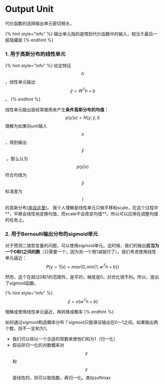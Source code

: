 # Output Unit

代价函数的选择输出单元密切相关。

{% hint style="info" %}
输出单元指的是喂到代价函数中的输入，相当于最后一层隐藏层
{% endhint %}

### 1. 用于高斯分布的线性单元

{% hint style="info" %}
给定特征$$h$$，线性单元输出$$\hat y = W^{T}h + b$$。
{% endhint %}

线性单元输出层经常被用来产生**条件高斯分布的均值：**$$p(y|x)=\mathit{N}(y; \hat y, I)$$理解为如果向unit输入$$x$$，得到输出$$\hat y ​$$ ​​ 。那么认为$$p(y|x)$$符合均值为$$\hat y$$标准差为$$I$$的高斯分布\([来自这里](https://windmissing.github.io/Bible-DeepLearning/Chapter6/2Gradient/2OutputUnit/1Linear.html)\)。 我个人理解是线性单元只做平移和scale，在这个过程中**，平移会线性地变换均值，而scale不会改变均值**。所以可以应用在调整均值的任务上。



### 2. 用于Bernoulli输出分布的sigmoid单元

 对于预测二值型变量的问题，可以使用sigmoid单元。这时候，我们的输出**应当为一个0和1之间的数**（只需要一个，因为另一个用1减就行了）。我们考虑使用线性单元逼近：$$P(y=1|x) = max\{0, min\{1, w^{T}h+b\}\}$$

然而，这个在超过0和1的范围外，是平的，梯度是0，对优化很不利。所以，提出了sigmoid函数。

{% hint style="info" %}
$$\hat y = \sigma(w^{T}h+b)$$

理解成使用线性单元逼近，再转换成概率
{% endhint %}

如何通过sigmoid构造概率分布？sigmoid只能保证输出在0～1之间。如果输出两个数，则不一定和为1。

* 我们可以除以一个合适的常数来使他们和为1（归一化）
* 假设非归一化的对数概率对$$y$$和$$z$$是线性的，则可以取指数，再归一化。类似softmax



